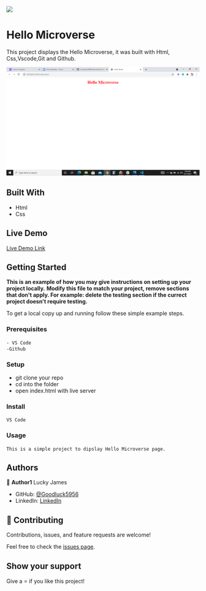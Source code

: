 ![](https://img.shields.io/badge/Microverse-blueviolet)

# Hello Microverse


This project displays the Hello Microverse, it was built with Html, Css,Vscode,Git and Github. 

![screenshot](./images/helloMic.png)


## Built With

- Html
- Css

## Live Demo

[Live Demo Link](https://goodluck5956.github.io/Hello-World/)

## Getting Started

**This is an example of how you may give instructions on setting up your project locally.**
**Modify this file to match your project, remove sections that don't apply. For example: delete the testing section if the currect project doesn't require testing.**


To get a local copy up and running follow these simple example steps.

### Prerequisites
    - VS Code
    -Github

### Setup
   - git clone your repo
   - cd into the folder
   - open index.html with live server

### Install
    VS Code

### Usage
    This is a simple project to dipslay Hello Microverse page.


## Authors

👤 **Author1**
Lucky James

- GitHub: [@Goodluck5956](https://github.com/Goodluck5956)
- LinkedIn: [LinkedIn](https://www.linkedin.com/in/lucky-james-osuagwu-a8677b171)


## 🤝 Contributing

Contributions, issues, and feature requests are welcome!

Feel free to check the [issues page](https://github.com/Goodluck5956/Hello-World/issues).

## Show your support

Give a ⭐ if you like this project!
